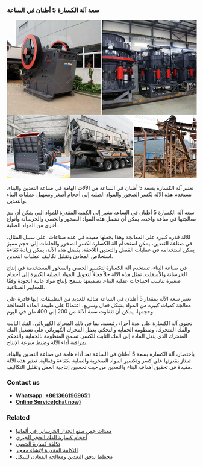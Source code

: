 <h3>سعة آلة الكسارة 5 أطنان في الساعة</h3><img src='1701850942.jpg' alt=''><p>تعتبر آلة الكسارة بسعة 5 أطنان في الساعة من الآلات الهامة في صناعة التعدين والبناء. تستخدم هذه الآلة لكسر الصخور والمواد الصلبة إلى أحجام أصغر وتسهيل عمليات البناء والتعدين.</p><p>سعة آلة الكسارة 5 أطنان في الساعة تشير إلى الكمية المقدرة للمواد التي يمكن أن تتم معالجتها في ساعة واحدة. يمكن أن تشمل هذه المواد الصخور والحصى والخرسانة وأنواع أخرى من المواد الصلبة.</p><p>للآلة قدرة كبيرة على المعالجة وهذا يجعلها مفيدة في عدة صناعات. على سبيل المثال، في صناعة التعدين، يمكن استخدام آلة الكسارة لكسر الصخور والخامات إلى حجم مميز يمكن استخدامه في عمليات الفصل والتعدين اللاحقة. بفضل هذه الآلة، يمكن زيادة كفاءة استخلاص المعادن وتقليل تكاليف عمليات التعدين.</p><p>في صناعة البناء، تستخدم آلة الكسارة لتكسير الحصى والصخور المستخدمة في إنتاج الخرسانة والأسفلت. تمثل هذه الآلة حلاً فعالاً لتحويل المواد الصلبة الكبيرة إلى أحجام صغيرة تناسب احتياجات عملية البناء. تصميمها يسمح بإنتاج مواد عالية الجودة وفقًا للمعايير الصناعية.</p><p>تعتبر سعة الآلة بمقدار 5 أطنان في الساعة مثالية للعديد من التطبيقات. إنها قادرة على معالجة كميات كبيرة من المواد بشكل فعال وسريع. اعتمادًا على طبيعة المادة المعالجة وحجمها، يمكن أن تتفاوت سعة الآلة من 200 إلى 400 طن في اليوم.</p><p>تحتوي آلة الكسارة على عدة أجزاء رئيسية، بما في ذلك المحرك الكهربائي، الفك الثابت والفك المتحرك، ومنظومة الحماية والتحكم. يعمل المحرك الكهربائي على تشغيل الفك المتحرك الذي ينقل المادة إلى الفك الثابت للكسر. تسمح المنظومة بالحماية والتحكم بمراقبة أداء الآلة وضبط سرعة الإنتاج.</p><p>باختصار، آلة الكسارة بسعة 5 أطنان في الساعة تعد أداة هامة في صناعة التعدين والبناء. تمتاز بقدرتها على كسر وتكسير المواد الصخرية والصلبة بكفاءة وفعالية. تعتبر هذه الآلة مفيدة في تحقيق أهداف البناء والتعدين من حيث تحسين إنتاجية العمل وتقليل التكاليف.</p><h3>Contact us</h3><ul><li><strong>Whatsapp:&nbsp;<a href="https://wa.me/8613661969651">+8613661969651</a></strong></li><li><a href="https://swt.shibang-china.com/?git&amp;zhl&amp;سعة آلة الكسارة 5 أطنان في الساعة"><strong>Online Service(chat now)</strong></a></li></ul><h3>Related</h3><ul><li><a href='معدات جص صنع الجدار الخرساني في ألمانيا.md'>معدات جص صنع الجدار الخرساني في ألمانيا</a></li><li><a href='أحجام كسارة الفك الحجر الجيري.md'>أحجام كسارة الفك الحجر الجيري</a></li><li><a href='تكلفة كسارة الحصى.md'>تكلفة كسارة الحصى</a></li><li><a href='التكلفة المقدرة لإنشاء محجر.md'>التكلفة المقدرة لإنشاء محجر</a></li><li><a href='مخطط تدفق التعدين ومعالجة المعادن للنيكل.md'>مخطط تدفق التعدين ومعالجة المعادن للنيكل</a></li></ul>